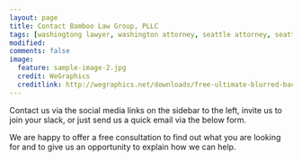 ```yaml
---
layout: page
title: Contact Bamboo Law Group, PLLC
tags: [washingtong lawyer, washington attorney, seattle attorney, seattle videogame attorney]
modified: 
comments: false
image:
  feature: sample-image-2.jpg
  credit: WeGraphics
  creditlink: http://wegraphics.net/downloads/free-ultimate-blurred-background-pack/
---
```

Contact us via the social media links on the sidebar to the left, invite us to join your slack, or just send us a quick email via the below form. 

We are happy to offer a free consultation to find out what you are looking for and to give us an opportunity to explain how we can help.
